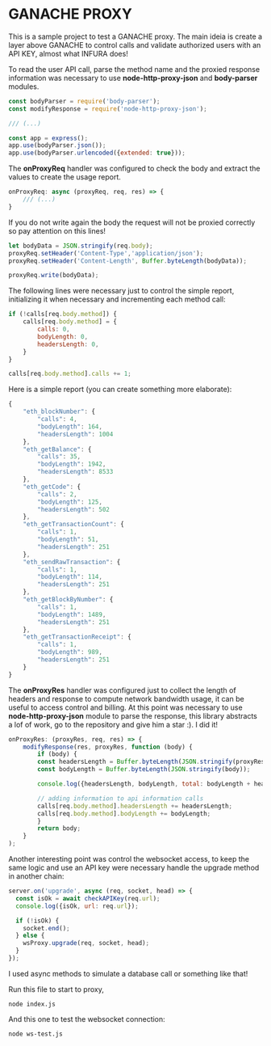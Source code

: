 # GANACHE PROXY

This is a sample project to test a GANACHE proxy. The main ideia is create a layer above GANACHE to control calls and validate authorized users with an API KEY, almost what INFURA does!

To read the user API call, parse the method name and the proxied response information was necessary to use **node-http-proxy-json** and **body-parser** modules.

```javascript
const bodyParser = require('body-parser');
const modifyResponse = require('node-http-proxy-json');

/// (...)

const app = express();
app.use(bodyParser.json());
app.use(bodyParser.urlencoded({extended: true}));
```

The **onProxyReq** handler was configured to check the body and extract the values to create the usage report. 

```javascript
onProxyReq: async (proxyReq, req, res) => {
    /// (...)
}
```

If you do not write again the body the request will not be proxied correctly so pay attention on this lines!

```javascript
let bodyData = JSON.stringify(req.body);
proxyReq.setHeader('Content-Type','application/json');
proxyReq.setHeader('Content-Length', Buffer.byteLength(bodyData));

proxyReq.write(bodyData);
```

The following lines were necessary just to control the simple report, initializing it when necessary and incrementing each method call:

```javascript
if (!calls[req.body.method]) {
    calls[req.body.method] = {
        calls: 0,
        bodyLength: 0,
        headersLength: 0,
    }
}

calls[req.body.method].calls += 1;
```

Here is a simple report (you can create something more elaborate):

```javascript
{
    "eth_blockNumber": {
        "calls": 4,
        "bodyLength": 164,
        "headersLength": 1004
    },
    "eth_getBalance": {
        "calls": 35,
        "bodyLength": 1942,
        "headersLength": 8533
    },
    "eth_getCode": {
        "calls": 2,
        "bodyLength": 125,
        "headersLength": 502
    },
    "eth_getTransactionCount": {
        "calls": 1,
        "bodyLength": 51,
        "headersLength": 251
    },
    "eth_sendRawTransaction": {
        "calls": 1,
        "bodyLength": 114,
        "headersLength": 251
    },
    "eth_getBlockByNumber": {
        "calls": 1,
        "bodyLength": 1489,
        "headersLength": 251
    },
    "eth_getTransactionReceipt": {
        "calls": 1,
        "bodyLength": 989,
        "headersLength": 251
    }
}
```

The **onProxyRes** handler was configured just to collect the length of headers and response to compute network bandwidth usage, it can be useful to access control and billing. At this point was necessary to use **node-http-proxy-json** module to parse the response, this library abstracts a lof of work, go to the repository and give him a star :). I did it!

```javascript
onProxyRes: (proxyRes, req, res) => {
    modifyResponse(res, proxyRes, function (body) {
        if (body) {
        const headersLength = Buffer.byteLength(JSON.stringify(proxyRes.headers));
        const bodyLength = Buffer.byteLength(JSON.stringify(body));

        console.log({headersLength, bodyLength, total: bodyLength + headersLength});

        // adding information to api information calls
        calls[req.body.method].headersLength += headersLength;
        calls[req.body.method].bodyLength += bodyLength;
        }
        return body;
    }
);
```

Another interesting point was control the websocket access, to keep the same logic and use an API key were necessary handle the upgrade method in another chain:

```javascript
server.on('upgrade', async (req, socket, head) => {
  const isOk = await checkAPIKey(req.url);
  console.log({isOk, url: req.url});

  if (!isOk) {
    socket.end();
  } else {
    wsProxy.upgrade(req, socket, head);
  }
});
```

I used async methods to simulate a database call or something like that!

Run this file to start to proxy,

```
node index.js
```

And this one to test the websocket connection:

```
node ws-test.js
```

